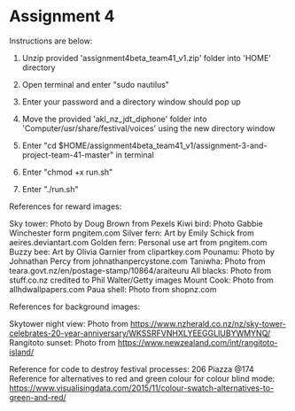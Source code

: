 # Assignment 4

Instructions are below:

1) Unzip provided 'assignment4beta_team41_v1.zip' folder into 'HOME' directory

2) Open terminal and enter "sudo nautilus"

3) Enter your password and a directory window should pop up

4) Move the provided 'akl_nz_jdt_diphone' folder into 'Computer/usr/share/festival/voices' using the new directory window

5) Enter "cd $HOME/assignment4beta_team41_v1/assignment-3-and-project-team-41-master" in terminal

6) Enter "chmod +x run.sh"

7) Enter "./run.sh"

References for reward images:

Sky tower: Photo by Doug Brown from Pexels
Kiwi bird: Photo Gabbie Winchester form pngitem.com
Silver fern: Art by Emily Schick from aeires.deviantart.com
Golden fern: Personal use art from pngitem.com
Buzzy bee: Art by Olivia Garnier from clipartkey.com
Pounamu: Photo by Johnathan Percy from johnathanpercystone.com
Taniwha: Photo from teara.govt.nz/en/postage-stamp/10864/araiteuru
All blacks: Photo from stuff.co.nz credited to Phil Walter/Getty images
Mount Cook: Photo from allhdwallpapers.com
Paua shell: Photo from shopnz.com

References for background images:

Skytower night view: Photo from https://www.nzherald.co.nz/nz/sky-tower-celebrates-20-year-anniversary/WKSSRFVNHXLYEEGGLIUBYWMYNQ/
Rangitoto sunset: Photo from https://www.newzealand.com/int/rangitoto-island/

Reference for code to destroy festival processes: 206 Piazza @174
Reference for alternatives to red and green colour for colour blind mode: https://www.visualisingdata.com/2015/11/colour-swatch-alternatives-to-green-and-red/
